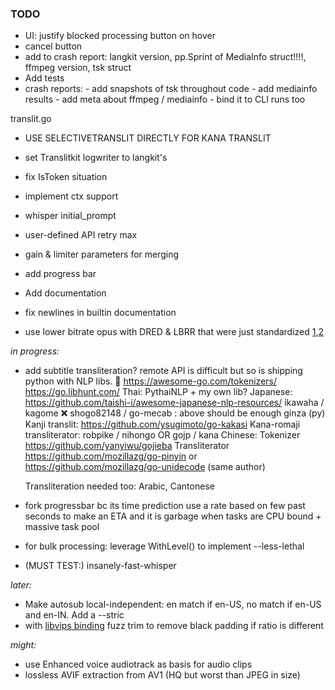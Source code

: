 ### TODO


   - UI: justify blocked processing button on hover
   - cancel button
   - add to crash report: langkit version, pp.Sprint of MediaInfo struct!!!!, ffmpeg version, tsk struct
   - Add tests
   - crash reports:
   	- add snapshots of tsk throughout code
   	- add mediainfo results
   	- add meta about ffmpeg / mediainfo
   	- bind it to CLI runs too
   
translit.go

   - USE SELECTIVETRANSLIT DIRECTLY FOR KANA TRANSLIT
   - set Translitkit logwriter to langkit's
   - fix IsToken situation
   - implement ctx support
   
   - whisper initial_prompt
   - user-defined API retry max
   - gain & limiter parameters for merging
   - add progress bar
   
   
   - Add documentation
   - fix newlines in builtin documentation

   - use lower bitrate opus with DRED & LBRR that were just standardized [1](https://opus-codec.org/),[2](https://datatracker.ietf.org/doc/draft-ietf-mlcodec-opus-extension/)

*in progress:*
- add subtitle transliteration? remote API is difficult but so is shipping python with NLP libs. 🤔
https://awesome-go.com/tokenizers/
https://go.libhunt.com/
	Thai:
		PythaiNLP + my own lib?
	Japanese:	https://github.com/taishi-i/awesome-japanese-nlp-resources/
		ikawaha / kagome
		❌ shogo82148 / go-mecab : above should be enough
		ginza (py)
		Kanji translit: https://github.com/ysugimoto/go-kakasi
		Kana-romaji transliterator: robpike / nihongo  OR  gojp / kana 
	Chinese: 
		Tokenizer https://github.com/yanyiwu/gojieba
		Transliterator https://github.com/mozillazg/go-pinyin or https://github.com/mozillazg/go-unidecode (same author)
	
	Transliteration needed too: Arabic, Cantonese
- fork progressbar bc its time prediction use a rate based on few past seconds to make an ETA and it is garbage when tasks are CPU bound + massive task pool
- for bulk processing: leverage WithLevel() to implement --less-lethal
- (MUST TEST:) insanely-fast-whisper

*later:*


- Make autosub local-independent: en match if en-US, no match if en-US and en-IN. Add a --stric
- with [libvips binding](https://github.com/h2non/bimg) fuzz trim to remove black padding if ratio is different

*might:*

- use Enhanced voice audiotrack as basis for audio clips
- lossless AVIF extraction from AV1 (HQ but worst than JPEG in size)

